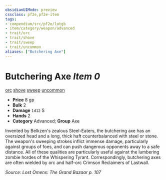 ```yaml
---
obsidianUIMode: preview
cssclass: pf2e,pf2e-item
tags:
- compendium/src/pf2e/lotgb
- item/category/weapon/advanced
- trait/orc
- trait/shove
- trait/sweep
- trait/uncommon
aliases: ["Butchering Axe"]
---
```

# Butchering Axe *Item 0*  
[orc](../../../rules/traits/orc.md)  [shove](../../../rules/traits/shove.md)  [sweep](../../../rules/traits/sweep.md)  [uncommon](../../../rules/traits/uncommon.md)  

- **Price** 8 gp
- **Bulk** 2
- **Damage** `1d12` S
- **Hands** 2
- **Category** Advanced; **Group** Axe 

Invented by Belkzen's zealous Steel-Eaters, the butchering axe has an oversized head and a long, thick haft counterbalanced with steel or stone. The weapon's sweeping strokes inflict immense damage, particularly against groups of foes, and can push dangerous opponents away to a safe distance. All of these qualities are particularly useful against the lumbering zombie hordes of the Whispering Tyrant. Correspondingly, butchering axes are often wielded by orc and half-orc Crimson Reclaimers of Lastwall.

*Source: Lost Omens: The Grand Bazaar p. 107*